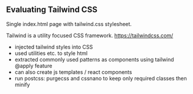 ## Evaluating Tailwind CSS
Single index.html page with tailwind.css stylesheet.

Tailwind is a utility focused CSS framework. https://tailwindcss.com/

* injected tailwind styles into CSS
* used utilities etc. to style html
* extracted commonly used patterns as components using tailwind @apply feature
* can also create js templates / react components
* run postcss: purgecss and cssnano to keep only required classes then minify